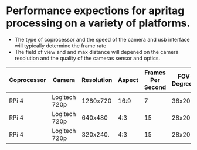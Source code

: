 # Performance expections for apritag processing on a variety of platforms.

 * The type of coprocessor and the speed of the camera and usb interface will typically determine the frame rate
 * The field of view and and max distance will depened on the camera resolution and the quality of the cameras sensor and optics.

| Coprocessor | Camera        | Resolution | Aspect | Frames Per Second | FOV Degrees| Max Distance Meters|
| ----------- | ------------- | ---------- | ------ | ----------------- | ---------- | ------------------ |
| RPi 4       | Logitech 720p | 1280x720   | 16:9   | 7                 | 36x20      | >8.0               |
| RPi 4       | Logitech 720p | 640x480    | 4:3    | 15                | 28x20      | 7.3                |
| RPi 4       | Logitech 720p | 320x240.   | 4:3    | 15                | 28x20      | 6.0                |
 


